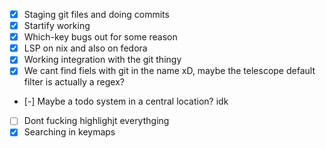 - [x] Staging git files and doing commits
- [x] Startify working
- [x] Which-key bugs out for some reason
- [x] LSP on nix and also on fedora
- [x] Working integration with the git thingy
- [x] We cant find fiels with git in the name xD, maybe the telescope default filter is actually a regex?
- [-] Maybe a todo system in a central location? idk
- [ ] Dont fucking highlighjt  everythging
- [x] Searching in keymaps
